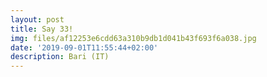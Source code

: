 ```yaml
---
layout: post
title: Say 33!
img: files/af12253e6cdd63a310b9db1d041b43f693f6a038.jpg
date: '2019-09-01T11:55:44+02:00'
description: Bari (IT)
---
```

